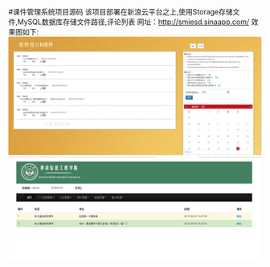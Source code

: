 #课件管理系统项目源码
该项目部署在新浪云平台之上,使用Storage存储文件,MySQL数据库存储文件路径,评论列表
网址：http://smiesd.sinaapp.com/
效果图如下:</br>
<img src="index.png"/></br>
<img src="manager.png"/></br>
